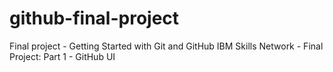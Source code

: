 # github-final-project
Final project - Getting Started with Git and GitHub IBM Skills Network - Final Project: Part 1 - GitHub UI
